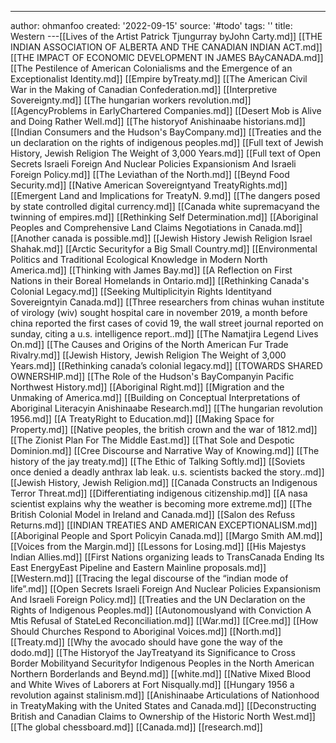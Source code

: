 ---
author: ohmanfoo
created: '2022-09-15'
source: '#todo'
tags: ''
title: Western
---[[Lives of the Artist Patrick Tjungurray byJohn Carty.md]]
[[THE INDIAN ASSOCIATION OF ALBERTA AND THE CANADIAN INDIAN ACT.md]]
[[THE IMPACT OF ECONOMIC DEVELOPMENT IN JAMES BAyCANADA.md]]
[[The Pestilence of American Colonialisms and the Emergence of an Exceptionalist Identity.md]]
[[Empire byTreaty.md]]
[[The American Civil War in the Making of Canadian Confederation.md]]
[[Interpretive Sovereignty.md]]
[[The hungarian workers revolution.md]]
[[AgencyProblems in EarlyChartered Companies.md]]
[[Desert Mob is Alive and Doing Rather Well.md]]
[[The historyof Anishinaabe historians.md]]
[[Indian Consumers and the Hudson's BayCompany.md]]
[[Treaties and the un declaration on the rights of indigenous peoples.md]]
[[Full text of Jewish History, Jewish Religion The Weight of 3,000 Years.md]]
[[Full text of Open Secrets Israeli Foreign And Nuclear Policies Expansionism And Israeli Foreign Policy.md]]
[[The Leviathan of the North.md]]
[[Beynd Food Security.md]]
[[Native American Sovereigntyand TreatyRights.md]]
[[Emergent Land and Implications for TreatyN. 9.md]]
[[The dangers posed by state controlled digital currency.md]]
[[Canada white supremacyand the twinning of empires.md]]
[[Rethinking Self Determination.md]]
[[Aboriginal Peoples and Comprehensive Land Claims Negotiations in Canada.md]]
[[Another canada is possible.md]]
[[Jewish History Jewish Religion Israel Shahak.md]]
[[Arctic Securityfor a Big Small Country.md]]
[[Environmental Politics and Traditional Ecological Knowledge in Modern North America.md]]
[[Thinking with James Bay.md]]
[[A Reflection on First Nations in their Boreal Homelands in Ontario.md]]
[[Rethinking Canada's Colonial Legacy.md]]
[[Seeking Multiplicityin Rights Identityand Sovereigntyin Canada.md]]
[[Three researchers from chinas wuhan institute of virology (wiv) sought hospital care in november 2019, a month before china reported the first cases of covid 19, the wall street journal reported on sunday, citing a u.s. intelligence report..md]]
[[The Namatjira Legend Lives On.md]]
[[The Causes and Origins of the North American Fur Trade Rivalry.md]]
[[Jewish History, Jewish Religion The Weight of 3,000 Years.md]]
[[Rethinking canada’s colonial legacy.md]]
[[TOWARDS SHARED OWNERSHIP.md]]
[[The Role of the Hudson's BayCompanyin Pacific Northwest History.md]]
[[Aboriginal Right.md]]
[[Migration and the Unmaking of America.md]]
[[Building on Conceptual Interpretations of Aboriginal Literacyin Anishinaabe Research.md]]
[[The hungarian revolution 1956.md]]
[[A TreatyRight to Education.md]]
[[Making Space for Property.md]]
[[Native peoples, the british crown and the war of 1812.md]]
[[The Zionist Plan For The Middle East.md]]
[[That Sole and Despotic Dominion.md]]
[[Cree Discourse and Narrative Way of Knowing.md]]
[[The history of the jay treaty.md]]
[[The Ethic of Talking Softly.md]]
[[Soviets once denied a deadly anthrax lab leak. u.s. scientists backed the story..md]]
[[Jewish History, Jewish Religion.md]]
[[Canada Constructs an Indigenous Terror Threat.md]]
[[Differentiating indigenous citizenship.md]]
[[A nasa scientist explains why the weather is becoming more extreme.md]]
[[The British Colonial Model in Ireland and Canada.md]]
[[Salon des Refuss Returns.md]]
[[INDIAN TREATIES AND AMERICAN EXCEPTIONALISM.md]]
[[Aboriginal People and Sport Policyin Canada.md]]
[[Margo Smith AM.md]]
[[Voices from the Margin.md]]
[[Lessons for Losing.md]]
[[His Majestys Indian Allies.md]]
[[First Nations organizing leads to TransCanada Ending Its East EnergyEast Pipeline and Eastern Mainline proposals.md]]
[[Western.md]]
[[Tracing the legal discourse of the “indian mode of life”.md]]
[[Open Secrets Israeli Foreign And Nuclear Policies Expansionism And Israeli Foreign Policy.md]]
[[Treaties and the UN Declaration on the Rights of Indigenous Peoples.md]]
[[Autonomouslyand with Conviction A Mtis Refusal of StateLed Reconciliation.md]]
[[War.md]]
[[Cree.md]]
[[How Should Churches Respond to Aboriginal Voices.md]]
[[North.md]]
[[Treaty.md]]
[[Why the avocado should have gone the way of the dodo.md]]
[[The Historyof the JayTreatyand its Significance to Cross Border Mobilityand Securityfor Indigenous Peoples in the North American Northern Borderlands and Beynd.md]]
[[white.md]]
[[Native Mixed Blood and White Wives of Laborers at Fort Nisqually.md]]
[[Hungary 1956 a revolution against stalinism.md]]
[[Anishinaabe Articulations of Nationhood in TreatyMaking with the United States and Canada.md]]
[[Deconstructing British and Canadian Claims to Ownership of the Historic North West.md]]
[[The global chessboard.md]]
[[Canada.md]]
[[research.md]]
